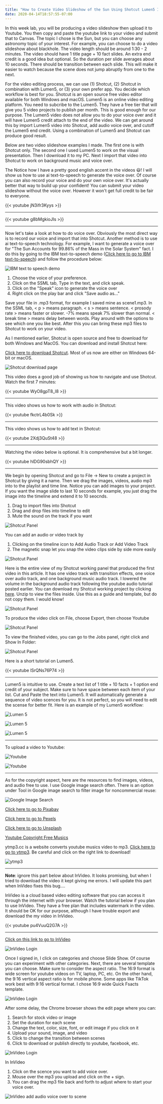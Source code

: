 ```yaml
---
title: "How to Create Video Slideshow of the Sun Using Shotcut Lumen5 Invideo"
date: 2020-04-14T18:57:55-07:00
---
```


In this week lab, you will be producing a video slideshow then upload it to Youtube. You then copy and paste the youtube link to your video and submit that to Canvas. The topic I chose is the Sun, but you can choose any astronomy topic of your interest. For example, you can choose to do a video slideshow about blackhole. The video length should be around 1:30 - 2 minutes. The video should have 1 title page + 10 fact slides. An extra end credit is a good idea but optional. So the duration per slide averages about 10 seconds. There should be transition between each slide. This will make it easier to watch because the scene does not jump abruptly from one to the next. 

For the video editing process, we can use (1) Shotcut, (2) Shotcut in combination with Lumen5, or (3) your own prefer app. You decide which workflow is best for you. Shotcut is an open source free video editor available for both Windows and macOS. Lumen5 is an online video editing platform. You need to subcribe to the Lumen5. They have a free tier that will give you 5 video projects to publish per month. This is good enough for our purpose. The Lumen5 video does not allow you to do your voice over and it will have Lumen5 credit attach to the end of the video. We can get around this by import Lumen5 video into Shotcut, add audio voice over, and cutoff the Lumen5 end credit. Using a combination of Lumen5 and Shotcut can produce good result.

Below are two video slideshow examples I made. The first one is with Shotcut only. The second one I used Lumen5 to work on the visual presentation. Then I download it to my PC. Next I import that video into Shotcut to work on background music and voice over. 

The Notice how I have a pretty good english accent in the videos :smiley:! I will show us how to use ai text-to-speech to generate the voice over. Of course you can also record your voice and do your own voice over. It's actually better that way to build up your confident! You can submit your video slideshow without the voice over. However it won't get full credit to be fair to everyone.

{{< youtube jN3ifr3Kyys >}} 

___


{{< youtube g8bMgkioJIs >}} 

___

Now let's take a look at how to do voice over. Obviously the most direct way is to record our voice and import that into Shotcut. Another method is to use ai text-to-speech technology. For example, I want to generate a voice over for "The Sun Accounts for 99.86% of the Mass in the Solar System" fact. I do this by going to the IBM text-to-speech demo 
([Click here to go to IBM text-to-speech](https://text-to-speech-demo.ng.bluemix.net/?_ga=2.149277174.1746788865.1577973300-883782623.1576869895&cm_mc_uid=15278110739115689857415&cm_mc_sid_50200000=20950731577973297095&cm_mc_sid_52640000=33641591577973297117))
 and follow the procedure below:

![IBM text to speech demo](/img/ibm-text-to-speech-demo-03.jpg)

1. Choose the voice of your preference.
2. Click on the SSML tab, Type in the text, and click speak.
3. Click on the "Speak" icon to generate the voice over
4. Right click on the play bar and  click "Save audio as..." 

Save your file in .mp3 format, for example I saved mine as scene1.mp3. In the SSML tab, < p > means paragraph. < s > means sentence. < prosody rate > means faster or slower. -7% means speak 7% slower than normal. < break time > means delay between words. Play around with the options to see which one you like best. After this you can bring these mp3 files to Shotcut to work on your video.

As I mentioned earlier, Shotcut is open source and free to download for both Windows and MacOS. You can download and install Shotcut here:

[Click here to download Shotcut](https://shotcut.org/download/). Most of us now are either on Windows 64-bit or macOS.

![Shotcut download page](/img/shotcut02.jpg)

This video does a good job of showing us how to navigate and use Shotcut. Watch the first 7 minutes: 

 {{< youtube WyO8gpT8_l8 >}}

___

This video shows us how to work with audio in Shotcut:

{{< youtube fkctrL4b0Sk >}} 

___


This video shows us how to add text in Shotcut:

{{< youtube 2Xdj3QuSt48 >}} 

___

Watching the video below is optional. It is comprehensive but a bit longer.

{{< youtube hlDG90sbhQY >}} 

___


We begin by opening Shotcut and go to File -> New to create a project in Shotcut by giving it a name. Then we drag the images, videos, audio mp3 into to the playlist and time line. Notice you can add images to your project. If you want the image slide to last 10 seconds for example, you just drag the image into the timeline and extend it to 10 seocnds.

1. Drag to import files into Shotcut
2. Drag and drop files into timeline to edit
3. Mute the sound on the track if you want

![Shotcut Panel](/img/shotcut03.jpg)

You can add an audio or video track by

1. Clicking on the timeline icon to Add Audio Track or Add Video Track
2. The magnetic snap let you snap the video clips side by side more easily

![Shotcut Panel](/img/shotcut04.jpg)

Here is the entire view of my Shotcut working panel that produced the first video in this article. It has one video track with transition effects, one voice over audio track, and one background music audio track. I lowered the volume in the background audio track following the youtube audio tutorial posted earlier. You can download my Shotcut working project by clicking [here](https://www.valuableknowledge.tk/videosforastr1/sunfacts.7z). Unzip to view the files inside. Use this as a guide and template, but do not copy them. I would know!

![Shotcut Panel](/img/shotcut08.jpg)

To produce the video click on File, choose Export, then choose Youtube

![Shotcut Panel](/img/shotcut07.jpg)

To view the finished video, you can go to the Jobs panel, right click and Show In Folder:

![Shotcut Panel](/img/shotcut06.jpg)

Here is a short tutorial on Lumen5. 

{{< youtube lSrQNs76P74 >}}  

___

Lumen5 is intuitive to use. Create a text list of 1 title + 10 facts + 1 option end credit of your subject. Make sure to have space between each item of your list. Cut and Paste the text into Lumen5. It will automatically generate a sequence of video scences for you. It is not perfect, so you will need to edit the scense for better fit. Here is an example of my Lumen5 workflow:

![Lumen 5](/img/lumen502.jpg)

![Lumen 5](/img/lumen501.jpg)

![Lumen 5](/img/lumen503.jpg)


___

To upload a video to Youtube:

![Youtube](/img/youtube01.jpg)

![Youtube](/img/youtube02.jpg)

___

As for the copyright aspect, here are the resources to find images, videos, and audio free to use. I use Google image search often. There is an option under Tool in Google image search to filter image for noncommercial reuse:

![Google Image Search](/img/googleimage01.jpg)

[Click here to go to Pixabay](https://pixabay.com)

[Click here to go to Pexels](https://www.pexels.com)

[Click here to go to Unsplash](https://unsplash.com)

[Youtube Copyright Free Musics](https://www.youtube.com/results?search_query=copyright+free+music)

ytmp3.cc is a website converts youtube musics video to mp3. [Click here to go to ytmp3](https://ytmp3.cc/en13/). Be careful and click on the right link to download!

![ytmp3](/img/ytmp3cc01.jpg)

****************

**Note**: ignore this part below about InVideo. It looks promising, but when I tried to download the video it kept giving me errors. I will update this part when InVideo fixes this bug....

InVideo is a cloud based video editing software that you can access it through the internet with your browser. Watch the tutorial below if you plan to use InVideo. They have a free plan that includes watermark in the video. It should be OK for our purpose, although I have trouble export and download the my video in InVideo. 

{{< youtube pu4VuuQ2G7A >}} 

___

[Click on this link to go to InVideo](https://invideo.io/)

![InVideo Login](/img/invideo01.jpg)

Once I signed in, I click on categories and choose Slide Show. Of course you can experiment with other categories. Next, there are several template you can choose. Make sure to consider the aspect ratio. The 16:9 format is wide screen for youtube videos on TV, laptop, PC, etc. On the other hand, the 9:16 vertical aspect ratio is for mobile phone. Some apps like TikTok work best with 9:16 vertical format. I chose 16:9 wide Quick Fsacts template.  

![InVideo Login](/img/invideo02.jpg)

After some delay, the Chrome browser shows the edit page where you can: 

1. Search for stock video or image
2. Set the duration for each scene
3. Change the text, color, size, font, or edit image if you click on it
4. Upload your sound, image, and video
5. Click to change the transition between scenes
6. Click to download or publish directly to youtube, facebook, etc.

![InVideo Login](/img/invideo03.jpg)

In InVideo

1. Click on the scence you want to add voice over.
2. Mouse over the mp3 you upload and click on the + sign.
3. You can drag the mp3 file back and forth to adjust where to start your voice over.

![InVideo add audio voice over to scene](/img/invideo06.jpg)



